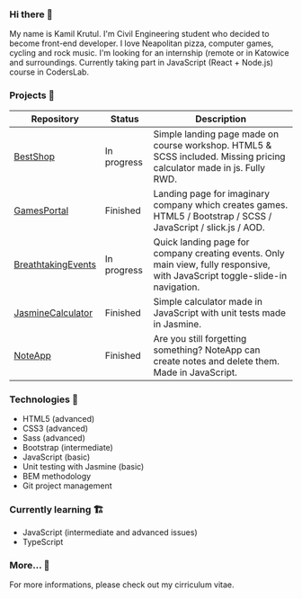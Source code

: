 ### Hi there 👋

My name is Kamil Krutul. I'm Civil Engineering student who decided to become front-end developer. I love Neapolitan pizza, computer games, cycling and rock music. I'm looking 
for an internship (remote or in Katowice and surroundings. Currently taking part in JavaScript (React + Node.js) course in CodersLab. 

### Projects :bricks:

| Repository  | Status        |     Description   |
| ----------- | ----------- | -----------       |
| [BestShop](https://github.com/krutulkamil/BestShop)      | In progress       |   Simple landing page made on course workshop. HTML5 & SCSS included. Missing pricing calculator made in js. Fully RWD.                |
| [GamesPortal](https://github.com/krutulkamil/GamesPortal)   | Finished        |  Landing page for imaginary company which creates games. HTML5 / Bootstrap / SCSS / JavaScript / slick.js / AOD.                 |
| [BreathtakingEvents](https://github.com/krutulkamil/BreathtakingEvents)   | In progress        |  Quick landing page for company creating events. Only main view, fully responsive, with JavaScript toggle-slide-in navigation.                 |
| [JasmineCalculator](https://github.com/krutulkamil/JasmineCalculator)   | Finished        | Simple calculator made in JavaScript with unit tests made in Jasmine.        |
| [NoteApp](https://github.com/krutulkamil/NoteApp)   | Finished        | Are you still forgetting something? NoteApp can create notes and delete them. Made in JavaScript.        |

### Technologies :rocket:

- HTML5 (advanced)
- CSS3 (advanced)
- Sass (advanced)
- Bootstrap (intermediate)
- JavaScript (basic)
- Unit testing with Jasmine (basic)
- BEM methodology
- Git project management

### Currently learning :building_construction:

- JavaScript (intermediate and advanced issues)
- TypeScript

### More... :thread:

For more informations, please check out my cirriculum vitae.
<!--
**krutulkamil/krutulkamil** is a ✨ _special_ ✨ repository because its `README.md` (this file) appears on your GitHub profile.

Here are some ideas to get you started:

- 🔭 I’m currently working on ...
- 🌱 I’m currently learning ...
- 👯 I’m looking to collaborate on ...
- 🤔 I’m looking for help with ...
- 💬 Ask me about ...
- 📫 How to reach me: ...
- 😄 Pronouns: ...
- ⚡ Fun fact: ...
-->
